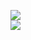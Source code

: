 [![](https://img.shields.io/badge/Made%20With-Github%20Spray-lightgrey.svg?style=for-the-badge&logo=github)](https://github.com/Annihil/github-spray#30551)  
[![](https://i.imgur.com/2DrTn0Z.gif)](https://github.com/Annihil/github-spray)